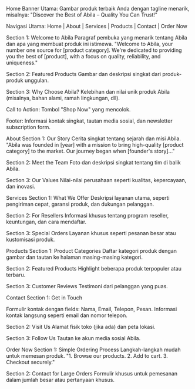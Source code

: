 Home
Banner Utama:
Gambar produk terbaik Anda dengan tagline menarik, misalnya: "Discover the Best of Abila – Quality You Can Trust!"

Navigasi Utama:
Home | About | Services | Products | Contact | Order Now

Section 1: Welcome to Abila
Paragraf pembuka yang menarik tentang Abila dan apa yang membuat produk ini istimewa.
"Welcome to Abila, your number one source for [product category]. We're dedicated to providing you the best of [product], with a focus on quality, reliability, and uniqueness."

Section 2: Featured Products
Gambar dan deskripsi singkat dari produk-produk unggulan.

Section 3: Why Choose Abila?
Kelebihan dan nilai unik produk Abila (misalnya, bahan alami, ramah lingkungan, dll).

Call to Action:
Tombol "Shop Now" yang mencolok.

Footer:
Informasi kontak singkat, tautan media sosial, dan newsletter subscription form.

About
Section 1: Our Story
Cerita singkat tentang sejarah dan misi Abila.
"Abila was founded in [year] with a mission to bring high-quality [product category] to the market. Our journey began when [founder's story]..."

Section 2: Meet the Team
Foto dan deskripsi singkat tentang tim di balik Abila.

Section 3: Our Values
Nilai-nilai perusahaan seperti kualitas, kepercayaan, dan inovasi.

Services
Section 1: What We Offer
Deskripsi layanan utama, seperti pengiriman cepat, garansi produk, dan dukungan pelanggan.

Section 2: For Resellers
Informasi khusus tentang program reseller, keuntungan, dan cara mendaftar.

Section 3: Special Orders
Layanan khusus seperti pesanan besar atau kustomisasi produk.

Products
Section 1: Product Categories
Daftar kategori produk dengan gambar dan tautan ke halaman masing-masing kategori.

Section 2: Featured Products
Highlight beberapa produk terpopuler atau terbaru.

Section 3: Customer Reviews
Testimoni dari pelanggan yang puas.

Contact
Section 1: Get in Touch

Formulir kontak dengan fields: Nama, Email, Telepon, Pesan.
Informasi kontak langsung seperti email dan nomor telepon.

Section 2: Visit Us
Alamat fisik toko (jika ada) dan peta lokasi.

Section 3: Follow Us
Tautan ke akun media sosial Abila.

Order Now
Section 1: Simple Ordering Process
Langkah-langkah mudah untuk memesan produk.
"1. Browse our products.
 2. Add to cart. 
 3. Checkout securely."

Section 2: Contact for Large Orders
Formulir khusus untuk pemesanan dalam jumlah besar atau pertanyaan khusus.
